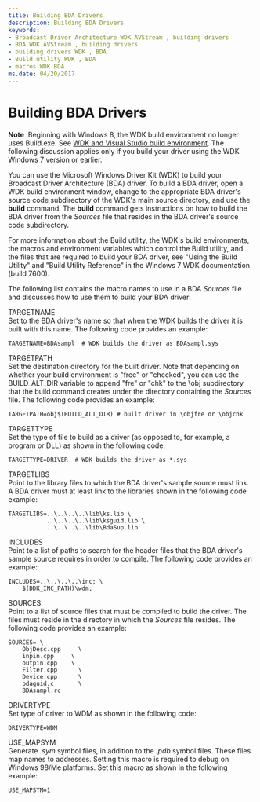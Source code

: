 ```yaml
---
title: Building BDA Drivers
description: Building BDA Drivers
keywords:
- Broadcast Driver Architecture WDK AVStream , building drivers
- BDA WDK AVStream , building drivers
- building drivers WDK , BDA
- Build utility WDK , BDA
- macros WDK BDA
ms.date: 04/20/2017
---
```


# Building BDA Drivers





**Note**  Beginning with Windows 8, the WDK build environment no longer uses Build.exe. See [WDK and Visual Studio build environment](../devtest/wdk-and-visual-studio-build-environment.md). The following discussion applies only if you build your driver using the WDK Windows 7 version or earlier.

 

You can use the Microsoft Windows Driver Kit (WDK) to build your Broadcast Driver Architecture (BDA) driver. To build a BDA driver, open a WDK build environment window, change to the appropriate BDA driver's source code subdirectory of the WDK's main source directory, and use the **build** command. The **build** command gets instructions on how to build the BDA driver from the *Sources* file that resides in the BDA driver's source code subdirectory.

For more information about the Build utility, the WDK's build environments, the macros and environment variables which control the Build utility, and the files that are required to build your BDA driver, see "Using the Build Utility" and "Build Utility Reference" in the Windows 7 WDK documentation (build 7600).

The following list contains the macro names to use in a BDA *Sources* file and discusses how to use them to build your BDA driver:

<a href="" id="--------targetname-------"></a> TARGETNAME   
Set to the BDA driver's name so that when the WDK builds the driver it is built with this name. The following code provides an example:

```make
TARGETNAME=BDAsampl  # WDK builds the driver as BDAsampl.sys
```

<a href="" id="--------targetpath-------"></a> TARGETPATH   
Set the destination directory for the built driver. Note that depending on whether your build environment is "free" or "checked", you can use the BUILD\_ALT\_DIR variable to append "fre" or "chk" to the \\obj subdirectory that the build command creates under the directory containing the *Sources* file. The following code provides an example:

```make
TARGETPATH=obj$(BUILD_ALT_DIR) # built driver in \objfre or \objchk
```

<a href="" id="--------targettype-------"></a> TARGETTYPE   
Set the type of file to build as a driver (as opposed to, for example, a program or DLL) as shown in the following code:

```make
TARGETTYPE=DRIVER  # WDK builds the driver as *.sys
```

<a href="" id="--------targetlibs-------"></a> TARGETLIBS   
Point to the library files to which the BDA driver's sample source must link. A BDA driver must at least link to the libraries shown in the following code example:

```make
TARGETLIBS=..\..\..\..\lib\ks.lib \
           ..\..\..\..\lib\ksguid.lib \
           ..\..\..\..\lib\BdaSup.lib
```

<a href="" id="--------includes---"></a> INCLUDES   
Point to a list of paths to search for the header files that the BDA driver's sample source requires in order to compile. The following code provides an example:

```make
INCLUDES=..\..\..\..\inc; \
    $(DDK_INC_PATH)\wdm; 
```

<a href="" id="--------sources-------"></a> SOURCES   
Point to a list of source files that must be compiled to build the driver. The files must reside in the directory in which the *Sources* file resides. The following code provides an example:

```make
SOURCES= \
    ObjDesc.cpp     \
    inpin.cpp     \
    outpin.cpp    \
    Filter.cpp      \
    Device.cpp      \
    bdaguid.c       \
    BDAsampl.rc
```

<a href="" id="--------drivertype-------"></a> DRIVERTYPE   
Set type of driver to WDM as shown in the following code:

```make
DRIVERTYPE=WDM
```

<a href="" id="--------use-mapsym-------"></a> USE\_MAPSYM   
Generate *.sym* symbol files, in addition to the *.pdb* symbol files. These files map names to addresses. Setting this macro is required to debug on Windows 98/Me platforms. Set this macro as shown in the following example:

```make
USE_MAPSYM=1
```
